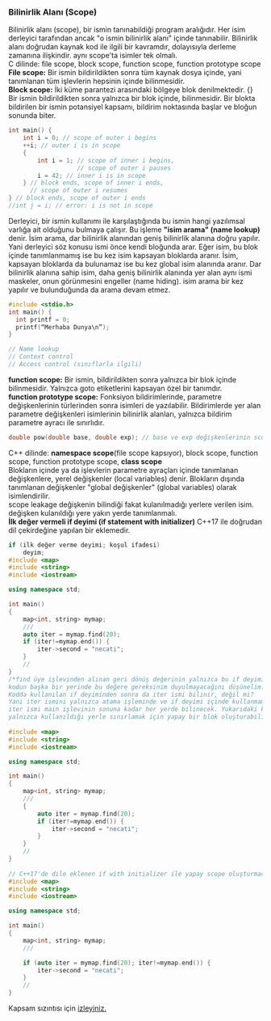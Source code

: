 ### Bilinirlik Alanı (Scope)  
Bilinirlik alanı (scope), bir ismin tanınabildiği program aralığıdır. Her isim derleyici tarafından ancak "o
ismin bilinirlik alanı" içinde tanınabilir. Bilinirlik alanı doğrudan kaynak kod ile ilgili bir kavramdır, dolayısıyla derleme zamanına ilişkindir. aynı scope'ta isimler tek olmalı.  
C dilinde: file scope, block scope, function scope, function prototype scope  
**File scope:** Bir ismin bildirildikten sonra tüm kaynak dosya içinde, yani tanımlanan tüm işlevlerin hepsinin içinde bilinmesidir.  
**Block scope:** İki küme parantezi arasındaki bölgeye blok denilmektedir.  {} Bir ismin bildirildikten sonra yalnızca bir blok içinde, bilinmesidir. Bir blokta bildirilen bir ismin potansiyel kapsamı, bildirim noktasında başlar ve bloğun sonunda biter.  
```cpp
int main() {
    int i = 0; // scope of outer i begins
    ++i; // outer i is in scope
    {
        int i = 1; // scope of inner i begins,
                   // scope of outer i pauses
        i = 42; // inner i is in scope
    } // block ends, scope of inner i ends,
      // scope of outer i resumes
} // block ends, scope of outer i ends
//int j = i; // error: i is not in scope
```
Derleyici, bir ismin kullanımı ile karşılaştığında bu ismin hangi yazılımsal varlığa ait olduğunu bulmaya çalışır. Bu işleme **"isim arama" (name lookup)** denir. İsim arama, dar bilinirlik alanından geniş bilinirlik alanına doğru yapılır. Yani derleyici söz konusu ismi önce kendi bloğunda arar. Eğer isim, bu blok içinde tanımlanmamış ise bu kez isim kapsayan bloklarda aranır. İsim, kapsayan bloklarda da bulunamaz ise bu kez global isim
alanında aranır. Dar bilinirlik alanına sahip isim, daha geniş bilinirlik alanında yer alan aynı ismi maskeler, onun görünmesini engeller (name hiding). isim arama bir kez yapılır ve bulunduğunda da arama devam etmez.

```cpp
#include <stdio.h>
int main() {
  int printf = 0;
  printf(“Merhaba Dunya\n”);
}

// Name lookup
// Context control
// Access control (sınıflarla ilgili)
```
**function scope:** Bir ismin, bildirildikten sonra yalnızca bir blok içinde bilinmesidir. Yalnızca goto etiketlerini kapsayan özel bir tanımdır.  
**function prototype scope:** Fonksiyon bildirimlerinde, parametre değişkenlerinin türlerinden sonra isimleri de yazılabilir.
Bildirimlerde yer alan parametre değişkenleri isimlerinin bilinirlik alanları, yalnızca bildirim parametre ayracı ile sınırlıdır.  
```cpp
double pow(double base, double exp); // base ve exp değişkenlerinin scopu function prototype scope
```
C++ dilinde: **namespace scope**(file scope kapsıyor), block scope, function scope, function prototype scope, **class scope**  
Blokların içinde ya da işlevlerin parametre ayraçları içinde tanımlanan değişkenlere, yerel değişkenler (local variables) denir.
Blokların dışında tanımlanan değişkenler "global değişkenler" (global variables) olarak isimlendirilir.  
scope leakage değişkenin bilindiği fakat kulanılmadığı yerlere verilen isim. değişken kulanıldığı yere yakın yerde tanımlanmalı.    
**İlk değer vermeli if deyimi (if statement with initializer)** C++17 ile doğrudan dil çekirdeğine yapılan bir eklemedir.
```cpp
if (ilk değer verme deyimi; koşul ifadesi)
    deyim;
#include <map>
#include <string>
#include <iostream>

using namespace std;

int main()
{
    map<int, string> mymap;
    ///
    auto iter = mymap.find(20);
    if (iter!=mymap.end()) {
        iter->second = "necati";
    }
    //
}
/*find üye işlevinden alınan geri dönüş değerinin yalnızca bu if deyiminde kullanılacağını,   
kodun başka bir yerinde bu değere gereksinim duyulmayacağını düşünelim.  
Kodda kullanılan if deyiminden sonra da iter ismi bilinir, değil mi?  
Yani iter ismini yalnızca atama işleminde ve if deyimi içinde kullanmamıza karşın,  
iter ismi main işlevinin sonuna kadar her yerde bilinecek. Yukarıdaki kodda iter isminin bilinirlik alanını  
yalnızca kullanıldığı yerle sınırlamak için yapay bir blok oluşturabilirdik:*/ 
    
#include <map>
#include <string>
#include <iostream>

using namespace std;

int main()
{
    map<int, string> mymap;
    ///
    {
        auto iter = mymap.find(20);
        if (iter!=mymap.end()) {
            iter->second = "necati";
        }
    }
    //
}
    
// C++17'de dile eklenen if with initializer ile yapay scope oluşturmadan da bu problemi çözebiliriz.
#include <map>
#include <string>
#include <iostream>

using namespace std;

int main()
{
    map<int, string> mymap;
    ///

    if (auto iter = mymap.find(20); iter!=mymap.end()) {
        iter->second = "necati";
    }
    //
}
```
Kapsam sızıntısı için [izleyiniz.](https://www.youtube.com/watch?v=BrpALxoTmL4)
